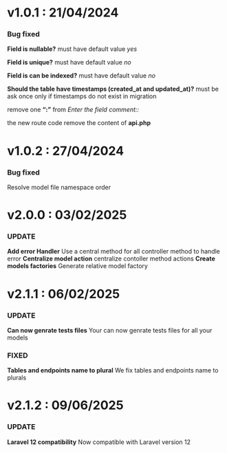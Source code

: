 # v1.0.1 : 21/04/2024

### Bug fixed

**Field is nullable?** must have default value _yes_

 **Field is unique?** must have default value _no_

**Field is can be indexed?** must have default value _no_

**Should the table have timestamps (created_at and updated_at)?** must be ask once only if timestamps do not exist in migration

remove one **“:”** from  _Enter the field comment::_

the new route code remove the content of **api.php**


# v1.0.2 : 27/04/2024

### Bug fixed
Resolve model file namespace order

# v2.0.0 : 03/02/2025

### UPDATE
**Add error Handler** Use a central method for all controller method to handle error
**Centralize model action** centralize contoller method actions
**Create models factories** Generate relative model factory


# v2.1.1 : 06/02/2025

### UPDATE
**Can now genrate tests files** Your can now genrate tests files for all your models

### FIXED
**Tables and endpoints name to plural** We fix tables and endpoints name to plurals

# v2.1.2 : 09/06/2025

### UPDATE
**Laravel 12 compatibility** Now compatible with Laravel version 12
